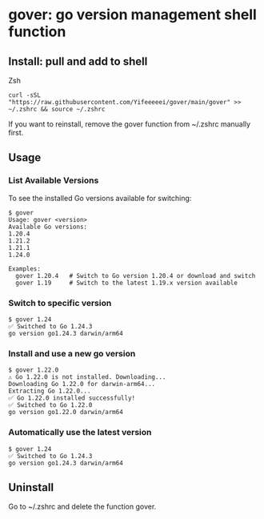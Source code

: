 # gover: go version management shell function

## Install: pull and add to shell

Zsh

```shell
curl -sSL "https://raw.githubusercontent.com/Yifeeeeei/gover/main/gover" >> ~/.zshrc && source ~/.zshrc
```

If you want to reinstall, remove the gover function from ~/.zshrc manually first.

## Usage

###  List Available Versions
To see the installed Go versions available for switching:

```shell
$ gover
Usage: gover <version>
Available Go versions:
1.20.4
1.21.2
1.21.1
1.24.0

Examples:
  gover 1.20.4   # Switch to Go version 1.20.4 or download and switch
  gover 1.19     # Switch to the latest 1.19.x version available
```

### Switch to specific version

```shell
$ gover 1.24
✅ Switched to Go 1.24.3
go version go1.24.3 darwin/arm64
```

### Install and use a new go version

```shell
$ gover 1.22.0
⚠️ Go 1.22.0 is not installed. Downloading...
Downloading Go 1.22.0 for darwin-arm64...
Extracting Go 1.22.0...
✅ Go 1.22.0 installed successfully!
✅ Switched to Go 1.22.0
go version go1.22.0 darwin/arm64

```

### Automatically use the latest version

```shell
$ gover 1.24
✅ Switched to Go 1.24.3
go version go1.24.3 darwin/arm64
```

## Uninstall

Go to ~/.zshrc and delete the function gover.
